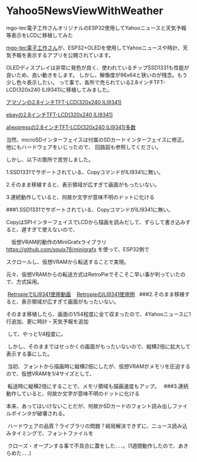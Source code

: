 # Yahoo5NewsViewWithWeather
mgo-tec電子工作さんオリジナルのESP32使用してYahooニュースと天気予報等表示をLCDに移植してみた


[mgo-tec電子工作さん](https://www.mgo-tec.com/)が、ESP32+OLEDを使用してYahooニュースや時計、天気予報を表示するアプリを公開されています。


OLEDディスプレイは非常に発色が良く、使われているチップSSD1331も性能が良いため、良い動きをします。
しかし、解像度が96x64と狭いのが残念。もう少し色々表示したい。
って事で、各所で売られている2.8インチTFT-LCD(320x240 ILI9341)に移植してみました。

[アマゾンの2.8インチTFT-LCD(320x240 ILI9341)](https://www.amazon.co.jp/HiLetgo-LCD%E3%83%87%E3%82%A3%E3%82%B9%E3%83%97%E3%83%AC%E3%82%A4-%E3%82%BF%E3%83%83%E3%83%81%E3%83%91%E3%83%8D%E3%83%AB-SPI%E3%82%B7%E3%83%AA%E3%82%A2%E3%83%AB240-ILI9341/dp/B072N551V3/ref=pd_cp_147_2?_encoding=UTF8&psc=1&refRID=9329M39ZZB2KK5D7VNP4)

[ebayの2.8インチTFT-LCD(320x240 ILI9341)](https://www.ebay.com/i/201950756171?rt=nc)

[aliexpressの2.8インチTFT-LCD(320x240 ILI9341)多数](https://www.aliexpress.com/item/Consumer-Electronics-Shop-Free-shipping-240x320-2-8-SPI-TFT-LCD-Touch-Panel-Serial-Port-Module/32601714462.html)


当然、microSDインターフェイスは付属のSDカードインターフェイスに修正。他にもハードウェアをいじったので、
回路図も参照してください。


しかし、以下の箇所で苦労しました。

1.SSD1331でサポートされている、CopyコマンドがILI9341に無い。

2.そのまま移植すると、表示領域が広すぎて画面がもったいない。

3.連続動作していると、何故か文字が意味不明のドットに化ける

###1.SSD1331でサポートされている、CopyコマンドがILI9341に無い。

  CopyはSPIインターフェイスでLCDから描画を読みだして、ずらして書き込みすると、遅すぎて使えないので、

　仮想VRAM的動作のMiniGrafxライブラリ https://github.com/squix78/minigrafx を使って、ESP32側で
 
  スクロールし、仮想VRAMから転送することで実現。
  
  元々、仮想VRAMからの転送方式はRetroPieでそこそこ早い事が判っていたので、方式採用。
  
  [RetropieでILI9341使用動画](https://www.youtube.com/watch?v=nE0DtXGXHAw)
  
  [RetropieのILI9341使用例](http://www.sudomod.com/forum/viewtopic.php?t=2312)
  
###2.そのまま移植すると、表示領域が広すぎて画面がもったいない。

  そのまま移植したら、画面の1/54程度に全て収まったので、4Yahooニュースに1行追加、更に時計・天気予報を追加

  して、やっと1/4程度に。
  
  しかし、そのままではせっかくの画面がもったいないので、縦横2倍に拡大して表示する事にした。
  
  当初、フォントから描画時に縦横2倍にしたが、仮想VRAMがメモリを圧迫するので、仮想VRAMを1/4サイズとして、
  
  転送時に縦横2倍にすることで、メモリ領域も描画速度もアップ。
  
###3.連続動作していると、何故か文字が意味不明のドットに化ける

  本来、あってはいけないことだが、何故かSDカードのフォント読み出しファイルポインタが破壊される。

  ハードウェアの品質？ライブラリの問題？結局解決できずに、ニュース読み込みタイミングで、フォントファイルを
  
  クローズ・オープンする事で不具合に蓋をした．．．。(1週間動作したので、あきらめた．．．)
